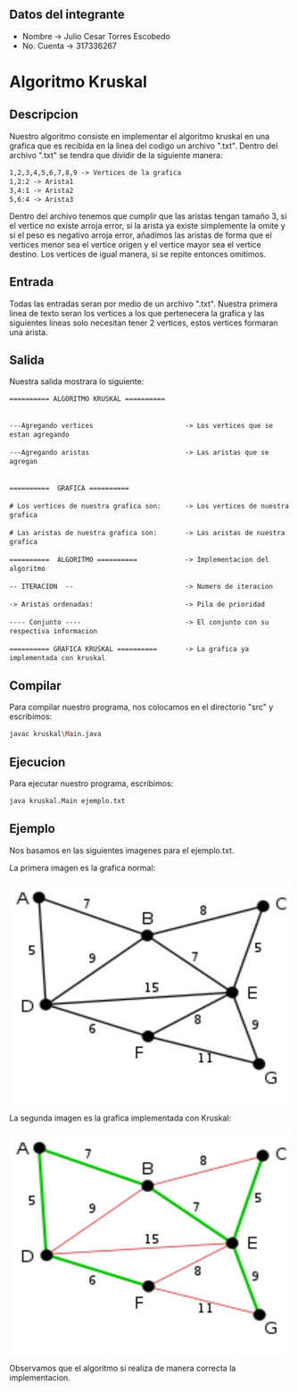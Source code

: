 ## Datos del integrante

* Nombre     -> Julio Cesar Torres Escobedo
* No. Cuenta -> 317336267

# Algoritmo Kruskal

## Descripcion

Nuestro algoritmo consiste en implementar el algoritmo kruskal en una grafica que es recibida en la linea del codigo un archivo ".txt". Dentro del archivo ".txt" se tendra que dividir de la siguiente manera:

```
1,2,3,4,5,6,7,8,9 -> Vertices de la grafica
1,2:2 -> Arista1
3,4:1 -> Arista2
5,6:4 -> Arista3

```

Dentro del archivo tenemos que cumplir que las aristas tengan tamaño 3, si el vertice no existe arroja error, si la arista ya existe simplemente la omite y si el peso es negativo arroja error, añadimos las aristas de forma que el vertices menor sea el vertice origen y el vertice mayor sea el vertice destino. Los vertices de igual manera, si se repite entonces omitimos.

## Entrada

Todas las entradas seran por medio de un archivo ".txt". Nuestra primera linea de texto seran los vertices a los que pertenecera la grafica y las siguientes lineas solo necesitan tener 2 vertices, estos vertices formaran una arista.

## Salida

Nuestra salida mostrara lo siguiente:

```
========== ALGORITMO KRUSKAL ========== 


---Agregando vertices                       -> Los vertices que se estan agregando

---Agregando aristas                        -> Las aristas que se agregan


==========  GRAFICA ========== 

# Los vertices de nuestra grafica son:      -> Los vertices de nuestra grafica

# Las aristas de nuestra grafica son:       -> Las aristas de nuestra grafica

==========  ALGORITMO ==========            -> Implementacion del algoritmo

-- ITERACION  --                            -> Numero de iteracion

-> Aristas ordenadas:                       -> Pila de prioridad

---- Conjunto ----                          -> El conjunto con su respectiva informacion

========== GRAFICA KRUSKAL ==========       -> La grafica ya implementada con kruskal

```


## Compilar

Para compilar nuestro programa, nos colocamos en el directorio "src" y escribimos:

```sh
javac kruskal\Main.java
```

## Ejecucion

Para ejecutar nuestro programa, escribimos:

```sh
java kruskal.Main ejemplo.txt
```

## Ejemplo

Nos basamos en las siguientes imagenes para el ejemplo.txt. 

La primera imagen es la grafica normal:

<img src="images/Grafica1.png" width="600" height= '400'>

La segunda imagen es la grafica implementada con Kruskal:

<img src="images/Grafica2.png" width="600" height= '400'>

Observamos que el algoritmo si realiza de manera correcta la implementacion.